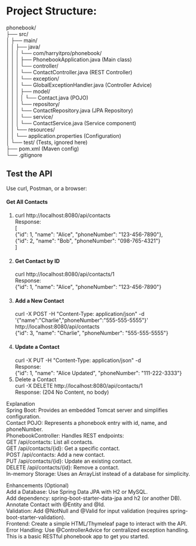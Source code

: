 # Project Structure:
phonebook/   
├── src/  
│     ├── main/  
│   │   ├── java/   
│   │   │   └── com/harryitpro/phonebook/    
│   │   │       ├── PhonebookApplication.java  (Main class)    
│   │   │       └── controller/   
│   │   │           └── ContactController.java (REST Controller)    
│   │   │       └── exception/   
│   │   │           └── GlobalExceptionHandler.java (Controller Advice)    
│   │   │       ├── model/   
│   │   │       │   └── Contact.java          (POJO)    
│   │   │       └── repository/   
│   │   │           └── ContactRepository.java (JPA Repository)    
│   │   │       └── service/   
│   │   │           └── ContactService.java (Service component)    
│   │   └── resources/    
│   │       └── application.properties        (Configuration)  
│   └── test/                                 (Tests, ignored here)  
├── pom.xml                                   (Maven config)  
└── .gitignore  


##  Test the API
Use curl, Postman, or a browser:

#### Get All Contacts
1. curl http://localhost:8080/api/contacts  
   Response:  
   [  
   {"id": 1, "name": "Alice", "phoneNumber": "123-456-7890"},  
   {"id": 2, "name": "Bob", "phoneNumber": "098-765-4321"}  
   ]  
2. #### Get Contact by ID
   curl http://localhost:8080/api/contacts/1  
   Response:  
   {"id": 1, "name": "Alice", "phoneNumber": "123-456-7890"}  
3. #### Add a New Contact  
   curl -X POST -H "Content-Type: application/json" -d '{"name":"Charlie","phoneNumber":"555-555-5555"}' http://localhost:8080/api/contacts   
   {"id": 3, "name": "Charlie", "phoneNumber": "555-555-5555"}  
4. #### Update a Contact  
   curl -X PUT -H "Content-Type: application/json" -d  
   Response:  
   {"id": 1, "name": "Alice Updated", "phoneNumber": "111-222-3333"}  
5. Delete a Contact  
   curl -X DELETE http://localhost:8080/api/contacts/1  
   Response: (204 No Content, no body)  

Explanation  
Spring Boot: Provides an embedded Tomcat server and simplifies configuration.  
Contact POJO: Represents a phonebook entry with id, name, and phoneNumber.  
PhonebookController: Handles REST endpoints:  
GET /api/contacts: List all contacts.  
GET /api/contacts/{id}: Get a specific contact.  
POST /api/contacts: Add a new contact.  
PUT /api/contacts/{id}: Update an existing contact.  
DELETE /api/contacts/{id}: Remove a contact.  
In-memory Storage: Uses an ArrayList instead of a database for simplicity.  

Enhancements (Optional)  
Add a Database: Use Spring Data JPA with H2 or MySQL.  
Add dependency: spring-boot-starter-data-jpa and h2 (or another DB).  
Annotate Contact with @Entity and @Id.  
Validation: Add @NotNull and @Valid for input validation (requires spring-boot-starter-validation).  
Frontend: Create a simple HTML/Thymeleaf page to interact with the API.  
Error Handling: Use @ControllerAdvice for centralized exception handling.  
This is a basic RESTful phonebook app to get you started.  
